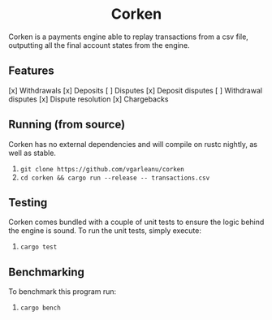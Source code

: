 <h1 align="center">Corken</h1>
Corken is a payments engine able to replay transactions from a csv file, outputting all the final account states from the engine.

## Features
[x] Withdrawals
[x] Deposits
[ ] Disputes
    [x] Deposit disputes
    [ ] Withdrawal disputes
[x] Dispute resolution
[x] Chargebacks

## Running (from source)
Corken has no external dependencies and will compile on rustc nightly, as well as stable.
  1. `git clone https://github.com/vgarleanu/corken`
  2. `cd corken && cargo run --release -- transactions.csv`

## Testing
Corken comes bundled with a couple of unit tests to ensure the logic behind the engine is sound. To run the unit tests, simply execute:
  1. `cargo test`

## Benchmarking
To benchmark this program run:
  1. `cargo bench`
